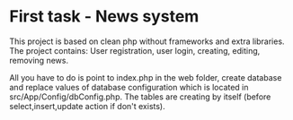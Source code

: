 First task - News system
=====

This project is based on clean php without frameworks and extra libraries.
The project contains:
User registration, user login, creating, editing, removing news.

All you have to do is point to index.php in the web folder, create database and replace values of database configuration which is located in src/App/Config/dbConfig.php. The tables are creating by itself (before select,insert,update action if don't exists).
